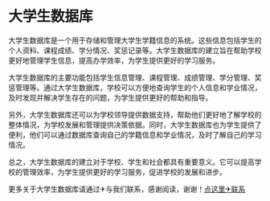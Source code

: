 # 大学生数据库

大学生数据库是一个用于存储和管理大学生学籍信息的系统。这些信息包括学生的个人资料、课程成绩、学分情况、奖惩记录等。大学生数据库的建立旨在帮助学校更好地管理学生信息，提高办学效率，为学生提供更好的学习服务。

大学生数据库的主要功能包括学生信息管理、课程管理、成绩管理、学分管理、奖惩管理等。通过大学生数据库，学校可以方便地查询学生的个人信息和学业情况，及时发现并解决学生存在的问题，为学生提供更好的帮助和指导。

另外，大学生数据库还可以为学校领导提供数据支持，帮助他们更好地了解学校的整体情况，为学校发展和管理提供决策依据。同时，大学生数据库也为学生提供了便利，他们可以通过数据库查询自己的学籍信息和学业情况，及时了解自己的学习情况。

总之，大学生数据库的建立对于学校、学生和社会都具有重要意义。它可以提高学校的管理效率，为学生提供更好的学习服务，促进学校的发展和进步。

更多关于大学生数据库请通过✈与我们联系，感谢阅读，谢谢！[点这里✈联系](https://w.k02.cc)